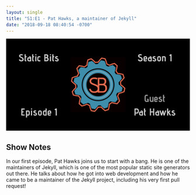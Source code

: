```yaml
---
layout: single
title: "S1:E1 - Pat Hawks, a maintainer of Jekyll"
date: "2018-09-18 08:40:54 -0700"
---
```


![Season 1 : Episode 1 - Guest, Pat Hawks](/assets/images/S1E1-Header.PNG)

## Show Notes

In our first episode, Pat Hawks joins us to start with a bang. He is one of the maintainers of Jekyll, which is one of the most popular static site generators out there. He talks about how he got into web development and how he came to be a maintainer of the Jekyll project, including his very first pull request!
